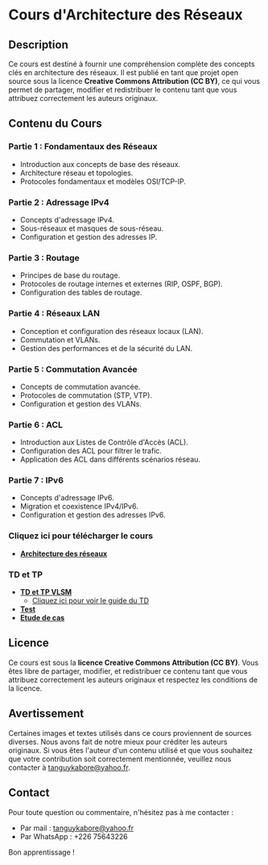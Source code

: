 # Cours d'Architecture des Réseaux

## Description

Ce cours est destiné à fournir une compréhension complète des concepts clés en architecture des réseaux. Il est publié en tant que projet open source sous la licence **Creative Commons Attribution (CC BY)**, ce qui vous permet de partager, modifier et redistribuer le contenu tant que vous attribuez correctement les auteurs originaux.

## Contenu du Cours

### Partie 1 : Fondamentaux des Réseaux
- Introduction aux concepts de base des réseaux.
- Architecture réseau et topologies.
- Protocoles fondamentaux et modèles OSI/TCP-IP.

### Partie 2 : Adressage IPv4
- Concepts d'adressage IPv4.
- Sous-réseaux et masques de sous-réseau.
- Configuration et gestion des adresses IP.

### Partie 3 : Routage
- Principes de base du routage.
- Protocoles de routage internes et externes (RIP, OSPF, BGP).
- Configuration des tables de routage.

### Partie 4 : Réseaux LAN
- Conception et configuration des réseaux locaux (LAN).
- Commutation et VLANs.
- Gestion des performances et de la sécurité du LAN.

### Partie 5 : Commutation Avancée
- Concepts de commutation avancée.
- Protocoles de commutation (STP, VTP).
- Configuration et gestion des VLANs.

### Partie 6 : ACL
- Introduction aux Listes de Contrôle d'Accès (ACL).
- Configuration des ACL pour filtrer le trafic.
- Application des ACL dans différents scénarios réseau.

### Partie 7 : IPv6
- Concepts d'adressage IPv6.
- Migration et coexistence IPv4/IPv6.
- Configuration et gestion des adresses IPv6.

### Cliquez ici pour télécharger le cours
- **[Architecture des réseaux](assets/Cours_Architecture_réseaux.pdf)**

### TD et TP

- **[TD et TP VLSM](assets/TD_Adressage_VLSM.pdf)**
    - [Cliquez ici pour voir le guide du TD](assets/td_tp_vlsm.md)
- **[Test](assets/test.md)**
- **[Etude de cas](etude.md)**

## Licence

Ce cours est sous la **licence Creative Commons Attribution (CC BY)**. Vous êtes libre de partager, modifier, et redistribuer ce contenu tant que vous attribuez correctement les auteurs originaux et respectez les conditions de la licence.

## Avertissement

Certaines images et textes utilisés dans ce cours proviennent de sources diverses. Nous avons fait de notre mieux pour créditer les auteurs originaux. Si vous êtes l'auteur d'un contenu utilisé et que vous souhaitez que votre contribution soit correctement mentionnée, veuillez nous contacter à [tanguykabore@yahoo.fr](mailto:tanguykabore@yahoo.fr).

## Contact

Pour toute question ou commentaire, n'hésitez pas à me contacter :
- Par mail : [tanguykabore@yahoo.fr](mailto:tanguykabore@yahoo.fr)
- Par WhatsApp : +226 75643226

Bon apprentissage !